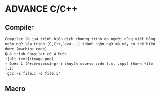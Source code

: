 # ADVANCE C/C++
## Compiler
    Compiler là quá trình biên dịch chương trình do người dùng viết bằng ngôn ngữ lập trình (C,C++,Java...) thành ngôn ngữ mà máy có thể hiểu được (machine code)
    Quá trình Compiler có 4 bước
    ![alt text](image.png)
    + Bước 1 (Preprocessing) : chuyển source code (.c, .cpp) thành file (.i)
    'gcc -E file.c -o file.i'

## Macro

